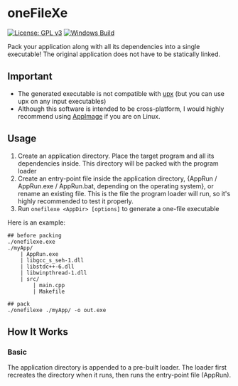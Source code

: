 # oneFileXe

[![License: GPL v3](https://img.shields.io/badge/License-GPLv3-blue.svg)](https://www.gnu.org/licenses/gpl-3.0)
[![Windows Build](https://github.com/JerryAZR/oneFileXe/actions/workflows/windows-build.yml/badge.svg)](https://github.com/JerryAZR/oneFileXe/actions/workflows/windows-build.yml)

Pack your application along with all its dependencies into a single executable!
The original application does not have to be statically linked.

## Important

* The generated executable is not compatible with [upx](https://upx.github.io/)
(but you can use upx on any input executables)
* Although this software is intended to be cross-platform, I would highly recommend using
[AppImage](https://appimage.org/) if you are on Linux.

## Usage

1. Create an application directory. Place the target program and all its
dependencies inside. This directory will be packed with the program loader
2. Create an entry-point file inside the application directory,
{AppRun / AppRun.exe / AppRun.bat, depending on the operating system},
or rename an existing file. This is the file the program loader will run,
so it's highly recommended to test it properly.
3. Run `onefilexe <AppDir> [options]` to generate a one-file executable

Here is an example:

```
## before packing
./onefilexe.exe
./myApp/
    | AppRun.exe
    | libgcc_s_seh-1.dll
    | libstdc++-6.dll
    | libwinpthread-1.dll
    | src/
        | main.cpp
        | Makefile
```

```
## pack
./onefilexe ./myApp/ -o out.exe
```

## How It Works

### Basic

The application directory is appended to a pre-built loader. The loader first
recreates the directory when it runs, then runs the entry-point file (AppRun).
